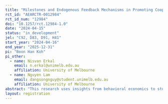 ```yaml
---
title: "Milestones and Endogenous Feedback Mechanisms in Promoting Cooperation in Dynamic VCM."
rct_id: "AEARCTR-0012984"
rct_id_num: "12984"
doi: "10.1257/rct.12984-1.0"
date: "2024-04-15"
status: "in_development"
jel: "C92, D83, D91, H41"
start_year: "2024-04-16"
end_year: "2025-12-31"
pi: "Boon Han Koh"
pi_other:
  - name: Nisvan Erkal
    email: n.erkal@unimelb.edu.au
    affiliation: University of Melbourne
  - name: Nguyen Lam
    email: dangsongnguy@student.unimelb.edu.au
    affiliation: University of Melbourne
abstract: "This research uses insights from behavioral economics to study the role of feedback formation in reducing the free-riding problem in team settings. We examine whether letting team members choose their preferred feedback mechanisms promotes higher or lower team contributions than exogenously assigning a feedback mechanism to the team. Participating in the dynamic voluntary contribution mechanism (VCM) game, team members choose between receiving feedback about their team’s progress on a regular basis (time-based feedback) or based on the achievement of intermediate milestones (milestone-based feedback). The findings from this study will contribute to the growing literature on feedback mechanisms as well as have policy implications for designing feedback in team contexts."
layout: registration
---
```


